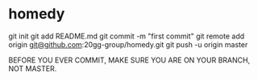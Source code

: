 # homedy
git init
git add README.md
git commit -m "first commit"
git remote add origin git@github.com:20gg-group/homedy.git
git push -u origin master

BEFORE YOU EVER COMMIT, MAKE SURE YOU ARE ON YOUR BRANCH, NOT MASTER.
